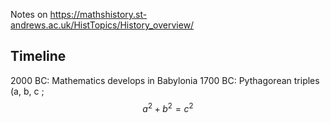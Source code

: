 Notes on https://mathshistory.st-andrews.ac.uk/HistTopics/History_overview/

## Timeline
2000 BC: Mathematics develops in Babylonia
1700 BC: Pythagorean triples (a, b, c ; $$a^2 + b^2 = c^2$$
